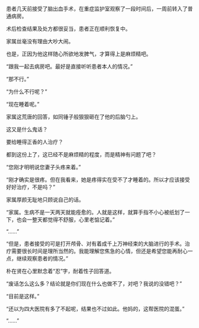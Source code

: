 患者几天前接受了脑出血手术，在重症监护室观察了一段时间后，一周前转入了普通病房。

术后检查结果及处方都很妥当，患者正在顺利恢复中。

家属丝毫没有理由大吵大闹。

也是，正因为他这样随心所欲地发脾气，才算得上是麻烦精吧。

“跟我一起去病房吧。最好是直接听听患者本人的情况。”

“那不行。”

“为什么不行呢？”

“现在睡着呢。”

家属这荒唐的回答，如同锤子般狠狠砸在了他的后脑勺上。

这又是什么鬼话？

要给睡得正香的人治疗？

都到这份上了，这已经不是麻烦精的程度，而是精神有问题了吧？

“您刚才明明说您妻子头疼来着。”

“刚才确实是很疼。但在我看来，她是疼得实在受不了才睡着的。所以才应该接受好好治疗，不是吗？”

家属厚颜无耻地只顾说自己的话。

“家属。生病不是一天两天就能痊愈的。人就是这样，就算手指不小心被纸划了一下，也会一整天都觉得不舒服，心里老惦记着。”

“……”

“但是，患者接受的可是打开颅骨、对有着成千上万神经束的大脑进行的手术。治疗需要很长时间是理所当然的。我能理解您焦急的心情，但还是希望您能再耐心一点，继续观察患者的情况。”

朴在贤在心里默念着“忍”字，耐着性子回答道。

“废话怎么这么多？结论就是你们现在什么也做不了，对吧？我说的没错吧？”

“目前是这样。”

“还以为四大医院有多了不起呢，结果也不过如此。他妈的，这帮医院的混蛋。”

“……”